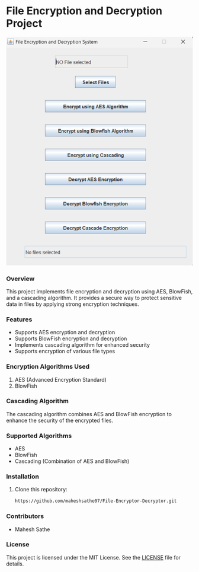# File Encryption and Decryption Project

![Project Image Placeholder](image.png)

### Overview
This project implements file encryption and decryption using AES, BlowFish, and a cascading algorithm. It provides a secure way to protect sensitive data in files by applying strong encryption techniques.

### Features
- Supports AES encryption and decryption
- Supports BlowFish encryption and decryption
- Implements cascading algorithm for enhanced security
- Supports encryption of various file types

### Encryption Algorithms Used
1. AES (Advanced Encryption Standard)
2. BlowFish

### Cascading Algorithm
The cascading algorithm combines AES and BlowFish encryption to enhance the security of the encrypted files.

### Supported Algorithms
- AES
- BlowFish
- Cascading (Combination of AES and BlowFish)

### Installation
1. Clone this repository:
    ```bash
    https://github.com/maheshsathe07/File-Encryptor-Decryptor.git
    ```

### Contributors
- Mahesh Sathe

### License
This project is licensed under the MIT License. See the [LICENSE](LICENSE) file for details.
